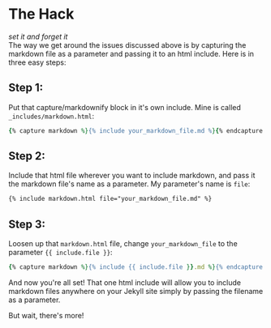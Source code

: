 # The Hack
_set it and forget it_<br>
The way we get around the issues discussed above is by capturing the markdown file as a parameter and passing it to an html include. Here is in three easy steps:
## Step 1:
Put that capture/markdownify block in it's own include. Mine is called `_includes/markdown.html`:
```ruby
{% capture markdown %}{% include your_markdown_file.md %}{% endcapture %}{{ markdown | markdownify }}
```

## Step 2:
Include that html file wherever you want to include markdown, and pass it the markdown file's name as a parameter. My parameter's name is `file`:
```html
{% include markdown.html file="your_markdown_file.md" %}
```

## Step 3:
Loosen up that `markdown.html` file, change `your_markdown_file` to the parameter `{{ include.file }}`:
```ruby
{% capture markdown %}{% include {{ include.file }}.md %}{% endcapture %}{{ markdown | markdownify }}
```

And now you're all set! That one html include will allow you to include markdown files anywhere on your Jekyll site simply by passing the filename as a parameter.

But wait, there's more!
